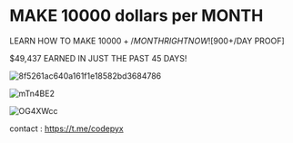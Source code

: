 # MAKE 10000 dollars per MONTH
LEARN HOW TO MAKE $10000+/MONTH RIGHT NOW! [$900+/DAY PROOF]

 $49,437 EARNED IN JUST THE PAST 45 DAYS!
 

![8f5261ac640a161f1e18582bd3684786](https://github.com/user-attachments/assets/9bc50e3f-8dda-4df2-9095-63cc2b725070)

  
![mTn4BE2](https://github.com/user-attachments/assets/07f774c9-f9dc-42a3-9a45-ab3abcaab412)
 
![OG4XWcc](https://github.com/user-attachments/assets/4c86edf3-ff9d-44c3-b319-6ca3e2c2e674)

  

contact : https://t.me/codepyx




